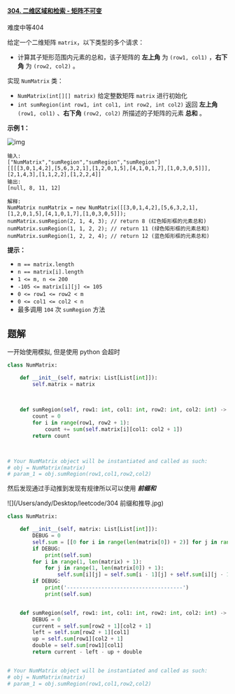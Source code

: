#### [304. 二维区域和检索 - 矩阵不可变](https://leetcode.cn/problems/range-sum-query-2d-immutable/)

难度中等404

给定一个二维矩阵 `matrix`，以下类型的多个请求：

- 计算其子矩形范围内元素的总和，该子矩阵的 **左上角** 为 `(row1, col1)` ，**右下角** 为 `(row2, col2)` 。

实现 `NumMatrix` 类：

- `NumMatrix(int[][] matrix)` 给定整数矩阵 `matrix` 进行初始化
- `int sumRegion(int row1, int col1, int row2, int col2)` 返回 **左上角** `(row1, col1)` 、**右下角** `(row2, col2)` 所描述的子矩阵的元素 **总和** 。

 

**示例 1：**

![img](https://pic.leetcode-cn.com/1626332422-wUpUHT-image.png)

```
输入: 
["NumMatrix","sumRegion","sumRegion","sumRegion"]
[[[[3,0,1,4,2],[5,6,3,2,1],[1,2,0,1,5],[4,1,0,1,7],[1,0,3,0,5]]],[2,1,4,3],[1,1,2,2],[1,2,2,4]]
输出: 
[null, 8, 11, 12]

解释:
NumMatrix numMatrix = new NumMatrix([[3,0,1,4,2],[5,6,3,2,1],[1,2,0,1,5],[4,1,0,1,7],[1,0,3,0,5]]);
numMatrix.sumRegion(2, 1, 4, 3); // return 8 (红色矩形框的元素总和)
numMatrix.sumRegion(1, 1, 2, 2); // return 11 (绿色矩形框的元素总和)
numMatrix.sumRegion(1, 2, 2, 4); // return 12 (蓝色矩形框的元素总和)
```

 

**提示：**

- `m == matrix.length`
- `n == matrix[i].length`
- `1 <= m, n <= 200`
- `-105 <= matrix[i][j] <= 105`
- `0 <= row1 <= row2 < m`
- `0 <= col1 <= col2 < n`
- 最多调用 `104` 次 `sumRegion` 方法





## 题解

一开始使用模拟, 但是使用 python 会超时

~~~python
class NumMatrix:

    def __init__(self, matrix: List[List[int]]):
        self.matrix = matrix
        
        

    def sumRegion(self, row1: int, col1: int, row2: int, col2: int) -> int:
        count = 0
        for i in range(row1, row2 + 1):
            count += sum(self.matrix[i][col1: col2 + 1])
        return count
        


# Your NumMatrix object will be instantiated and called as such:
# obj = NumMatrix(matrix)
# param_1 = obj.sumRegion(row1,col1,row2,col2)
~~~



然后发现通过手动推到发现有规律所以可以使用 ***前缀和***

![](/Users/andy/Desktop/leetcode/304 前缀和推导.jpg)

~~~python
class NumMatrix:

    def __init__(self, matrix: List[List[int]]):
        DEBUG = 0
        self.sum = [[0 for i in range(len(matrix[0]) + 2)] for j in range(len(matrix) + 2)]
        if DEBUG:
            print(self.sum)
        for i in range(1, len(matrix) + 1):
            for j in range(1, len(matrix[0]) + 1):
                self.sum[i][j] = self.sum[i - 1][j] + self.sum[i][j - 1] - self.sum[i - 1][j - 1] + matrix[i-1][j - 1]
        if DEBUG:
            print('-------------------------------------')
            print(self.sum)


    def sumRegion(self, row1: int, col1: int, row2: int, col2: int) -> int:
        DEBUG = 0
        current = self.sum[row2 + 1][col2 + 1]
        left = self.sum[row2 + 1][col1]
        up = self.sum[row1][col2 + 1]
        double = self.sum[row1][col1]
        return current - left - up + double


# Your NumMatrix object will be instantiated and called as such:
# obj = NumMatrix(matrix)
# param_1 = obj.sumRegion(row1,col1,row2,col2)
~~~



